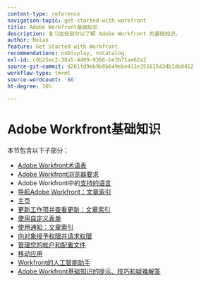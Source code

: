 ```yaml
---
content-type: reference
navigation-topic: get-started-with-workfront
title: Adobe Workfront基础知识
description: 复习这些部分以了解 Adobe Workfront 的基础知识。
author: Nolan
feature: Get Started with Workfront
recommendations: noDisplay, noCatalog
exl-id: c0b25ec2-38a5-4499-9366-be3b71ae62a2
source-git-commit: d261fd9eb9b8b649ebe413e35161543db1db8412
workflow-type: tm+mt
source-wordcount: '86'
ht-degree: 16%

---
```


# Adobe Workfront基础知识

本节包含以下子部分：

* [Adobe Workfront术语表](../workfront-basics/navigate-workfront/workfront-navigation/workfront-terminology-glossary.md)
* [Adobe Workfront浏览器要求](../workfront-basics/workfront-browser-requirements.md)
* Adobe Workfront中的[支持的语言](../workfront-basics/supported-languages-in-workfront.md)
* [导航Adobe Workfront：文章索引](../workfront-basics/navigate-workfront/navigate-workfront.md)
* [主页](../workfront-basics/using-home/home.md)
* [更新工作项并查看更新：文章索引](../workfront-basics/updating-work-items-and-viewing-updates/update-work-items-and-view-updates.md)
* [使用自定义表单](../workfront-basics/work-with-custom-forms/work-with-custom-forms.md)
* [使用通知：文章索引](../workfront-basics/using-notifications/use-notifications.md)
* [向对象授予权限并请求权限](../workfront-basics/grant-and-request-access-to-objects/grant-and-request-access-to-objects.md)
* [管理您的帐户和配置文件](../workfront-basics/manage-your-account-and-profile/manage-your-account-and-profile.md)
* [移动应用](../workfront-basics/mobile-apps/mobile-apps.md)
* [Workfront的人工智能助手](/help/quicksilver/workfront-basics/ai-assistant/ai-assistant.md)
* [Adobe Workfront基础知识的提示、技巧和疑难解答](../workfront-basics/tips-tricks-and-troubleshooting/tips-tricks-troubleshooting-basics.md)
